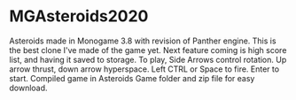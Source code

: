 # MGAsteroids2020
Asteroids made in Monogame 3.8 with revision of Panther engine.
This is the best clone I've made of the game yet.
Next feature coming is high score list, and having it saved to storage.
To play, Side Arrows control rotation. Up arrow thrust, down arrow hyperspace. Left CTRL or Space to fire. Enter to start.
Compiled game in Asteroids Game folder and zip file for easy download.
